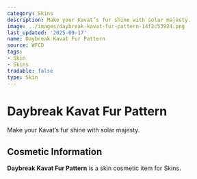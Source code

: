```yaml
---
category: Skins
description: Make your Kavat’s fur shine with solar majesty.
image: ../images/daybreak-kavat-fur-pattern-14f2c53924.png
last_updated: '2025-09-17'
name: Daybreak Kavat Fur Pattern
source: WFCD
tags:
- Skin
- Skins
tradable: false
type: Skin
---
```


# Daybreak Kavat Fur Pattern

Make your Kavat’s fur shine with solar majesty.

## Cosmetic Information

**Daybreak Kavat Fur Pattern** is a skin cosmetic item for Skins.

